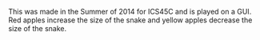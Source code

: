 This was made in the Summer of 2014 for ICS45C and is played on a GUI. Red apples increase the size of the snake and yellow apples decrease the size of the snake.